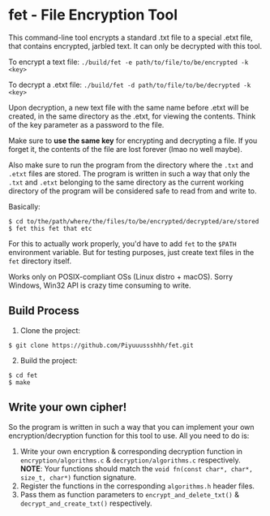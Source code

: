 # fet - File Encryption Tool
This command-line tool encrypts a standard .txt file to a special .etxt file, that contains encrypted, jarbled text. It can only be decrypted with this tool.

To encrypt a text file: `./build/fet -e path/to/file/to/be/encrypted -k <key>`

To decrypt a .etxt file: `./build/fet -d path/to/file/to/be/decrypted -k <key>`

Upon decryption, a new text file with the same name before .etxt will be created, in the same directory as the .etxt, for viewing the contents.
Think of the key parameter as a password to the file.

Make sure to **use the same key** for encrypting and decrypting a file. If you forget it, the contents of the file are lost forever (lmao no well maybe).

Also make sure to run the program from the directory where the `.txt` and `.etxt` files are stored. The program is written in such a way that only the `.txt` and `.etxt` belonging to the same directory as the current working directory of the program will be considered safe to read from and write to.

Basically:
```
$ cd to/the/path/where/the/files/to/be/encrypted/decrypted/are/stored
$ fet this fet that etc
```

For this to actually work properly, you'd have to add `fet` to the `$PATH` environment variable. But for testing purposes, just create text files in the `fet` directory itself.

Works only on POSIX-compliant OSs (Linux distro + macOS). Sorry Windows, Win32 API is crazy time consuming to write.

## Build Process
1. Clone the project:

```
$ git clone https://github.com/Piyuuussshhh/fet.git
```

2. Build the project:

```
$ cd fet
$ make
```

## Write your own cipher!
So the program is written in such a way that you can implement your own encryption/decryption function for this tool to use. All you need to do is:
1. Write your own encryption & corresponding decryption function in `encryption/algorithms.c` & `decryption/algorithms.c` respectively.
**NOTE**: Your functions should match the `void fn(const char*, char*, size_t, char*)` function signature.
2. Register the functions in the corresponding `algorithms.h` header files.
3. Pass them as function parameters to `encrypt_and_delete_txt()` & `decrypt_and_create_txt()` respectively.